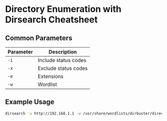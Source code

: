 # Directory Enumeration with Dirsearch Cheatsheet

## Common Parameters

| **Parameter** | **Description** |
| --- | --- |
| `-i` | Include status codes |
| `-x` | Exclude status codes |
| `-e` | Extensions |
| `-w` | Wordlist |

## Example Usage

```bash
dirsearch -u http://192.168.1.1 -w /usr/share/wordlists/dirbuster/directory-list-lowercase-2.3-medium.txt -e php,txt,zip -i 200 -x 400
